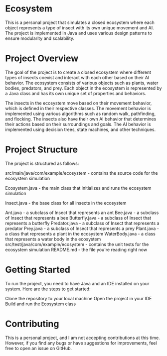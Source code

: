 # Ecosystem
This is a personal project that simulates a closed ecosystem where each object represents a type of insect with its own unique movement and AI. The project is implemented in Java and uses various design patterns to ensure modularity and scalability.

# Project Overview
The goal of the project is to create a closed ecosystem where different types of insects coexist and interact with each other based on their AI behavior. The ecosystem consists of various objects such as plants, water bodies, predators, and prey. Each object in the ecosystem is represented by a Java class and has its own unique set of properties and behaviors.

The insects in the ecosystem move based on their movement behavior, which is defined in their respective classes. The movement behavior is implemented using various algorithms such as random walk, pathfinding, and flocking. The insects also have their own AI behavior that determines their actions based on their surroundings and goals. The AI behavior is implemented using decision trees, state machines, and other techniques.

# Project Structure
The project is structured as follows:

src/main/java/com/example/ecosystem - contains the source code for the ecosystem simulation

Ecosystem.java - the main class that initializes and runs the ecosystem simulation

Insect.java - the base class for all insects in the ecosystem

Ant.java - a subclass of Insect that represents an ant
Bee.java - a subclass of Insect that represents a bee
Butterfly.java - a subclass of Insect that represents a butterfly
Predator.java - a subclass of Insect that represents a predator
Prey.java - a subclass of Insect that represents a prey
Plant.java - a class that represents a plant in the ecosystem
WaterBody.java - a class that represents a water body in the ecosystem
src/test/java/com/example/ecosystem - contains the unit tests for the ecosystem simulation
README.md - the file you're reading right now

# Getting Started
To run the project, you need to have Java and an IDE installed on your system. Here are the steps to get started:

Clone the repository to your local machine
Open the project in your IDE
Build and run the Ecosystem class

# Contributing
This is a personal project, and I am not accepting contributions at this time. However, if you find any bugs or have suggestions for improvements, feel free to open an issue on GitHub.
